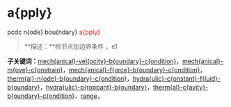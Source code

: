 # a{pply}
pcdc n{ode} bou{ndary} <span style='color: red;'>a{pply}</span>
> **描述：**给节点加边界条件
，e1

**子关键词：**[mech{anical}-vel{ocity}-b{oundary}-c{ondition}](n{ode}/bou{ndary}/a{pply}/mech{anical}-vel{ocity}-b{oundary}-c{ondition}/)，[mech{anical}-m{ove}-c{onstrain}](n{ode}/bou{ndary}/a{pply}/mech{anical}-m{ove}-c{onstrain}/)，[mech{anical}-f{orce}-b{oundary}-c{ondition}](n{ode}/bou{ndary}/a{pply}/mech{anical}-f{orce}-b{oundary}-c{ondition}/)，[therm{al}-n{ode}-b{oundary}-c{ondition}](n{ode}/bou{ndary}/a{pply}/therm{al}-n{ode}-b{oundary}-c{ondition}/)，[hydra{ulic}-c{onstant}-f{luid}-b{oundary}](n{ode}/bou{ndary}/a{pply}/hydra{ulic}-c{onstant}-f{luid}-b{oundary}/)，[hydra{ulic}-p{roppant}-b{oundary}](n{ode}/bou{ndary}/a{pply}/hydra{ulic}-p{roppant}-b{oundary}/)，[therm{al}-c{avity}-b{oundary}-c{ondition}](n{ode}/bou{ndary}/a{pply}/therm{al}-c{avity}-b{oundary}-c{ondition}/)，[range](range/)，
